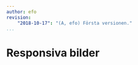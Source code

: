 ```yaml
---
author: efo
revision:
    "2018-10-17": "(A, efo) Första versionen."
...
```

Responsiva bilder
=======================
